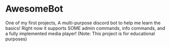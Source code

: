 # AwesomeBot
One of my first projects,
A multi-purpose discord bot to help me learn the basics! Right now it supports SOME admin commands, info commands, and a fully implemented media player!
(Note: This project is for educational purposes)
